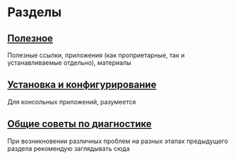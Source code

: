 # Разделы

## [Полезное](./usefull/README.md)
Полезные ссылки, приложения (как проприетарные, так и устанавливаемые отдельно), материалы
## [Установка и конфигурирование](./guides/README.md)
Для консольных приложений, разумеется
## [Общие советы по диагностике](./diagnostics/README.md)
При возникновении различных проблем на разных этапах предыдущего раздела рекомендую заглядывать сюда
